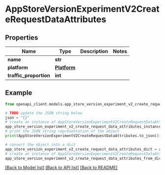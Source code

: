# AppStoreVersionExperimentV2CreateRequestDataAttributes


## Properties

Name | Type | Description | Notes
------------ | ------------- | ------------- | -------------
**name** | **str** |  | 
**platform** | [**Platform**](Platform.md) |  | 
**traffic_proportion** | **int** |  | 

## Example

```python
from openapi_client.models.app_store_version_experiment_v2_create_request_data_attributes import AppStoreVersionExperimentV2CreateRequestDataAttributes

# TODO update the JSON string below
json = "{}"
# create an instance of AppStoreVersionExperimentV2CreateRequestDataAttributes from a JSON string
app_store_version_experiment_v2_create_request_data_attributes_instance = AppStoreVersionExperimentV2CreateRequestDataAttributes.from_json(json)
# print the JSON string representation of the object
print(AppStoreVersionExperimentV2CreateRequestDataAttributes.to_json())

# convert the object into a dict
app_store_version_experiment_v2_create_request_data_attributes_dict = app_store_version_experiment_v2_create_request_data_attributes_instance.to_dict()
# create an instance of AppStoreVersionExperimentV2CreateRequestDataAttributes from a dict
app_store_version_experiment_v2_create_request_data_attributes_from_dict = AppStoreVersionExperimentV2CreateRequestDataAttributes.from_dict(app_store_version_experiment_v2_create_request_data_attributes_dict)
```
[[Back to Model list]](../README.md#documentation-for-models) [[Back to API list]](../README.md#documentation-for-api-endpoints) [[Back to README]](../README.md)


